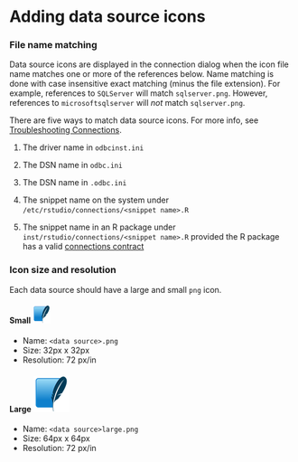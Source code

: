 # Adding data source icons

### File name matching

Data source icons are displayed in the connection dialog when the icon file name matches one or more of the references below. Name matching is done with case insensitive exact matching (minus the file extension). For example, references to `SQLServer` will match `sqlserver.png`. However, references to `microsoftsqlserver` will *not* match `sqlserver.png`.

There are five ways to match data source icons. For more info, see [Troubleshooting Connections](https://support.posit.co/hc/en-us/articles/115011264307).

1.  The driver name in `odbcinst.ini`

2.  The DSN name in `odbc.ini`

3.  The DSN name in `.odbc.ini`

4.  The snippet name on the system under `/etc/rstudio/connections/<snippet name>.R`

5.  The snippet name in an R package under `inst/rstudio/connections/<snippet name>.R` provided the R package has a valid [connections contract](https://rstudio.github.io/rstudio-extensions/rstudio-connections.html)

### Icon size and resolution

Each data source should have a large and small `png` icon.

#### Small ![](sqlite.png)

-   Name: `<data source>.png`
-   Size: 32px x 32px
-   Resolution: 72 px/in

#### Large ![](sqlitelarge.png)

-   Name: `<data source>large.png`
-   Size: 64px x 64px
-   Resolution: 72 px/in
